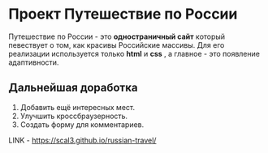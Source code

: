 # Проект Путешествие по России

Путешествие по России - это __одностраничный сайт__ который певествует о том, как красивы Российские массивы.
Для его реализации используется только __html__ и __css__ , а главное - это появление адаптивности.

## Дальнейшая доработка
1. Добавить ещё интересных мест.
2. Улучшить кроссбраузерность.
3. Создать форму для комментариев.

LINK - https://scal3.github.io/russian-travel/
